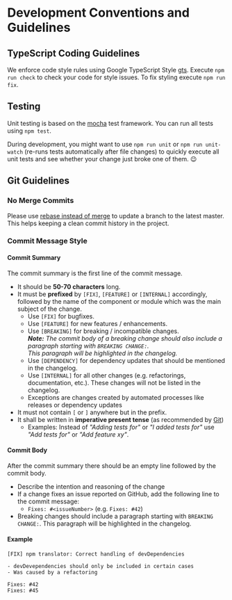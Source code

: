 # Development Conventions and Guidelines
## TypeScript Coding Guidelines
We enforce code style rules using Google TypeScript Style [gts](https://github.com/google/gts). Execute `npm run check` to check your code for style issues.
To fix styling execute `npm run fix`.

## Testing
Unit testing is based on the [mocha](https://github.com/mochajs/mocha) test framework. You can run all tests using `npm test`.

During development, you might want to use `npm run unit` or `npm run unit-watch` (re-runs tests automatically after file changes) to quickly execute all unit tests and see whether your change just broke one of them. 😉

## Git Guidelines
### No Merge Commits
Please use [rebase instead of merge](https://www.atlassian.com/git/tutorials/merging-vs-rebasing) to update a branch to the latest master. This helps keeping a clean commit history in the project.

### Commit Message Style
#### Commit Summary
The commit summary is the first line of the commit message.

- It should be **50-70 characters** long.
- It must be **prefixed** by `[FIX]`, `[FEATURE]` or `[INTERNAL]` accordingly, followed by the name of the component or module which was the main subject of the change.
    + Use `[FIX]` for bugfixes.
    + Use `[FEATURE]` for new features / enhancements.
    + Use `[BREAKING]` for breaking / incompatible changes.  
      _**Note:** The commit body of a breaking change should also include a paragraph starting with `BREAKING CHANGE:`.  
      This paragraph will be highlighted in the changelog._
    + Use `[DEPENDENCY]` for dependency updates that should be mentioned in the changelog.
    + Use `[INTERNAL]` for all other changes (e.g. refactorings, documentation, etc.). These changes will not be listed in the changelog.
    + Exceptions are changes created by automated processes like releases or dependency updates
- It must not contain `[` or `]` anywhere but in the prefix.
- It shall be written in **imperative present tense** (as recommended by [Git](https://git-scm.com/book/en/v2/Distributed-Git-Contributing-to-a-Project))  
    + Examples: Instead of *"Adding tests for"* or *"I added tests for"* use *"Add tests for"* or *"Add feature xy"*.

#### Commit Body
After the commit summary there should be an empty line followed by the commit body.

- Describe the intention and reasoning of the change
- If a change fixes an issue reported on GitHub, add the following line to the commit message:
    + `Fixes: #<issueNumber>` (e.g. `Fixes: #42`)
- Breaking changes should include a paragraph starting with `BREAKING CHANGE:`. This paragraph will be highlighted in the changelog.

#### Example
```
[FIX] npm translator: Correct handling of devDependencies

- devDevependencies should only be included in certain cases
- Was caused by a refactoring

Fixes: #42
Fixes: #45
```
